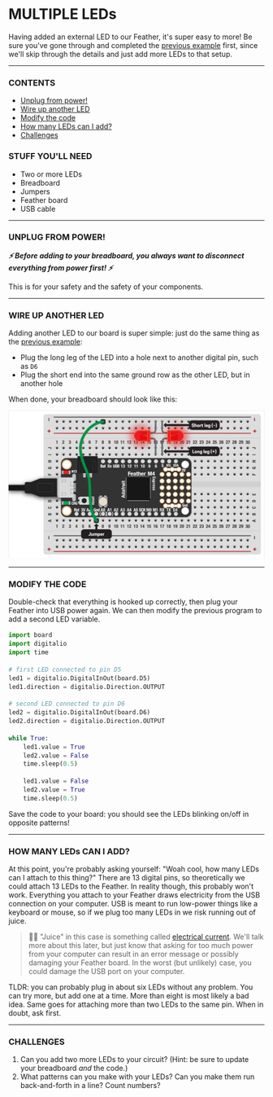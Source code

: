 # MULTIPLE LEDs

Having added an external LED to our Feather, it's super easy to more! Be sure you've gone through and completed the [previous example](04-ExternalLED.md) first, since we'll skip through the details and just add more LEDs to that setup.

***

### CONTENTS  

* [Unplug from power!](#unplug-from-power)  
* [Wire up another LED](#wire-up-another-led)  
* [Modify the code](#modify-the-code)  
* [How many LEDs can I add?](#how-many-leds-can-i-add)  
* [Challenges](#challenges)  

### STUFF YOU'LL NEED  

* Two or more LEDs  
* Breadboard  
* Jumpers  
* Feather board  
* USB cable  

***

### UNPLUG FROM POWER!  
***⚡️ Before adding to your breadboard, you always want to disconnect everything from power first! ⚡️***

This is for your safety and the safety of your components.

***

### WIRE UP ANOTHER LED  
Adding another LED to our board is super simple: just do the same thing as the [previous example](04-ExternalLED.md):

* Plug the long leg of the LED into a hole next to another digital pin, such as `D6`  
* Plug the short end into the same ground row as the other LED, but in another hole  

When done, your breadboard should look like this:

![](../Images/MultipleLEDs.png)

***

### MODIFY THE CODE  
Double-check that everything is hooked up correctly, then plug your Feather into USB power again. We can then modify the previous program to add a second LED variable.

```python
import board
import digitalio
import time

# first LED connected to pin D5
led1 = digitalio.DigitalInOut(board.D5)
led1.direction = digitalio.Direction.OUTPUT

# second LED connected to pin D6
led2 = digitalio.DigitalInOut(board.D6)
led2.direction = digitalio.Direction.OUTPUT

while True:
    led1.value = True
    led2.value = False
    time.sleep(0.5)
    
    led1.value = False
    led2.value = True
    time.sleep(0.5)
```

Save the code to your board: you should see the LEDs blinking on/off in opposite patterns!

***

### HOW MANY LEDs CAN I ADD?  
At this point, you're probably asking yourself: "Woah cool, how many LEDs can I attach to this thing?" There are 13 digital pins, so theoretically we could attach 13 LEDs to the Feather. In reality though, this probably won't work. Everything you attach to your Feather draws electricity from the USB connection on your computer. USB is meant to run low-power things like a keyboard or mouse, so if we plug too many LEDs in we risk running out of juice.

> 🙋‍♀️ "Juice" in this case is something called [electrical current](https://en.wikipedia.org/wiki/Electric_current). We'll talk more about this later, but just know that asking for too much power from your computer can result in an error message or possibly damaging your Feather board. In the worst (but unlikely) case, you could damage the USB port on your computer.

TLDR: you can probably plug in about six LEDs without any problem. You can try more, but add one at a time. More than eight is most likely a bad idea. Same goes for attaching more than two LEDs to the same pin. When in doubt, ask first.

***

### CHALLENGES  

1. Can you add two more LEDs to your circuit? (Hint: be sure to update your breadboard *and* the code.)  
2. What patterns can you make with your LEDs? Can you make them run back-and-forth in a line? Count numbers?  

